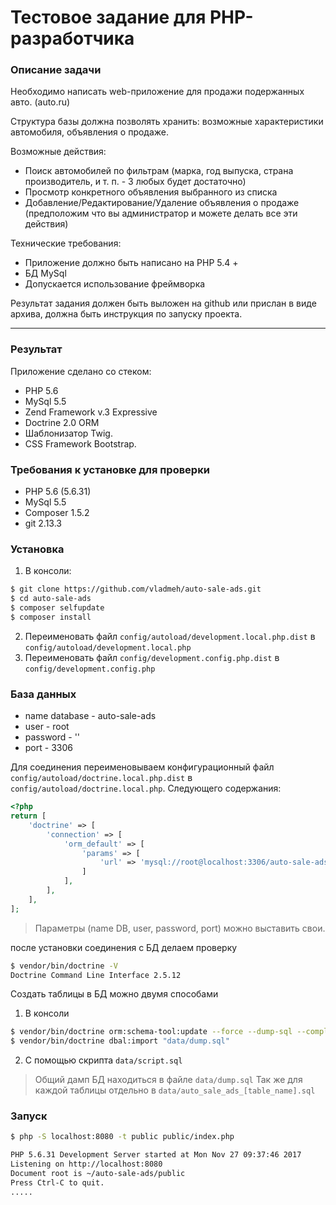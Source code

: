 # Тестовое задание для PHP-разработчика
### Описание задачи

Необходимо написать web-приложение для продажи подержанных авто. (auto.ru)

Структура базы должна позволять хранить: возможные  характеристики автомобиля, объявления о продаже.

Возможные действия:

* Поиск автомобилей по фильтрам (марка, год выпуска, страна производитель,  и т. п.  - 3 любых будет достаточно)
* Просмотр конкретного объявления выбранного из списка
* Добавление/Редактирование/Удаление объявления о продаже (предположим что вы администратор и можете делать все эти действия)

Технические требования:

* Приложение должно быть написано на PHP 5.4 +
* БД MySql
* Допускается использование  фреймворка

Результат задания должен быть выложен на github или прислан в виде архива, должна быть инструкция по запуску проекта.
<hr/>

### Результат

Приложение сделано со стеком:

* PHP 5.6
* MySql 5.5
* Zend Framework v.3 Expressive
* Doctrine 2.0 ORM
* Шаблонизатор Twig.
* CSS Framework Bootstrap.

### Требования к установке для проверки

* PHP 5.6 (5.6.31)
* MySql 5.5
* Composer 1.5.2
* git 2.13.3

### Установка

1. В консоли:
```bash
$ git clone https://github.com/vladmeh/auto-sale-ads.git
$ cd auto-sale-ads
$ composer selfupdate
$ composer install
```

2. Переименовать файл `config/autoload/development.local.php.dist` в `config/autoload/development.local.php`
3. Переименовать файл `config/development.config.php.dist` в `config/development.config.php`

### База данных

* name database - auto-sale-ads
* user - root
* password - ''
* port - 3306

Для соединения переименовываем конфигурационный файл  `config/autoload/doctrine.local.php.dist` в `config/autoload/doctrine.local.php`.
Следующего содержания:
```php
<?php
return [
    'doctrine' => [
        'connection' => [
            'orm_default' => [
                'params' => [
                    'url' => 'mysql://root@localhost:3306/auto-sale-ads',
                ]
            ],
        ],
    ],
];
```

> Параметры (name DB, user, password, port) можно выставить свои.

после установки соединения с БД делаем проверку

```bash
$ vendor/bin/doctrine -V
Doctrine Command Line Interface 2.5.12
```

Создать таблицы в БД можно двумя способами
1. В консоли
```bash
$ vendor/bin/doctrine orm:schema-tool:update --force --dump-sql --complete
$ vendor/bin/doctrine dbal:import "data/dump.sql"
```

2. С помощью скрипта `data/script.sql`

>Общий дамп БД находиться в файле `data/dump.sql`
>Так же для каждой таблицы отдельно в `data/auto_sale_ads_[table_name].sql`

### Запуск

```bash
$ php -S localhost:8080 -t public public/index.php

PHP 5.6.31 Development Server started at Mon Nov 27 09:37:46 2017
Listening on http://localhost:8080
Document root is ~/auto-sale-ads/public
Press Ctrl-C to quit.
.....
```
